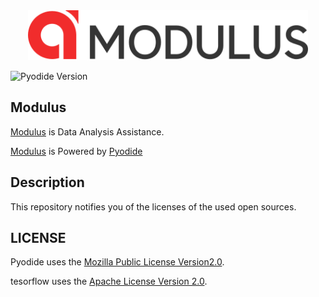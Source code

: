 <div align="center">
  <a href="https://fcts-mod.com/">
  <img src="./asset/img/main_modal_Icon.svg" height="80" alt="Modulus">
  </a>
</div>

![Pyodide Version](https://img.shields.io/badge/Pyodide-v0.22.0-blue)


## Modulus

[Modulus](https://fcts-mod.com/) is Data Analysis Assistance. 

[Modulus](https://fcts-mod.com/) is Powered by [Pyodide](https://github.com/pyodide/pyodide) 


## Description

This repository notifies you of the licenses of the used open sources. 

## LICENSE

Pyodide uses the [Mozilla Public License Version2.0](https://choosealicense.com/licenses/mpl-2.0/).

tesorflow uses the [Apache License Version 2.0](https://www.apache.org/licenses/LICENSE-2.0).

